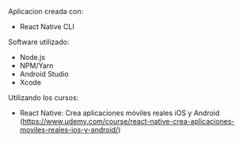 Aplicacion creada con:

- React Native CLI

Software utilizado:

- Node.js
- NPM/Yarn
- Android Studio
- Xcode

Utilizando los cursos:

- React Native: Crea aplicaciones móviles reales iOS y Android
  (https://www.udemy.com/course/react-native-crea-aplicaciones-moviles-reales-ios-y-android/)
